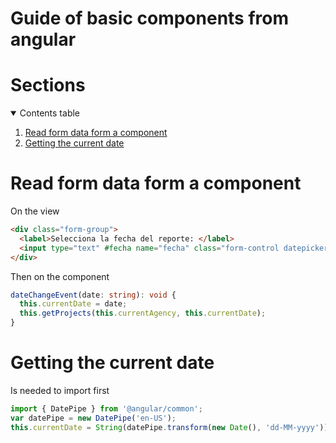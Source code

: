 # Guide of basic components from angular

# Sections

<details open="open">
  <summary>Contents table</summary>
  <ol>
    <li>
      <a href="#Read-form-data-form-a-component">Read form data form a component</a>
    </li>
    <li>
      <a href="#Getting-the-current-date">Getting the current date</a>
    </li>
  </ol>
</details>

# Read form data form a component
On the view
```html
<div class="form-group">
  <label>Selecciona la fecha del reporte: </label>
  <input type="text" #fecha name="fecha" class="form-control datepicker" (blur)="dateChangeEvent($event.target.value)" placeholder="Date Picker Here" />
</div>
```
Then on the component
```typescript
dateChangeEvent(date: string): void {
  this.currentDate = date;
  this.getProjects(this.currentAgency, this.currentDate);
}
```
# Getting the current date
Is needed to import first 
```typescript
import { DatePipe } from '@angular/common';
var datePipe = new DatePipe('en-US');
this.currentDate = String(datePipe.transform(new Date(), 'dd-MM-yyyy'));
```
